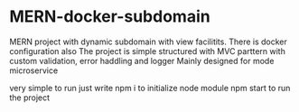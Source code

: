 # MERN-docker-subdomain

MERN project with dynamic subdomain with view facilitits. There is docker configuration also
The project is simple structured with MVC parttern with custom validation, error haddling and logger
Mainly designed for mode microservice

very simple to run
just write npm i to initialize node module
npm start to run the project
